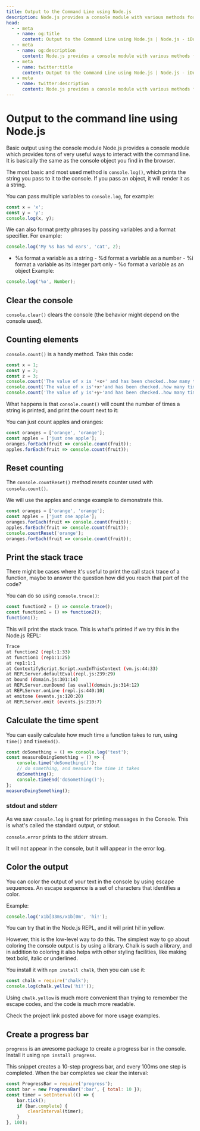 ```yaml
---
title: Output to the Command Line using Node.js
description: Node.js provides a console module with various methods for interacting with the command line, including logging, counting, timing, and more.
head:
  - - meta
    - name: og:title
      content: Output to the Command Line using Node.js | Node.js - iDoc.dev
  - - meta
    - name: og:description
      content: Node.js provides a console module with various methods for interacting with the command line, including logging, counting, timing, and more.
  - - meta
    - name: twitter:title
      content: Output to the Command Line using Node.js | Node.js - iDoc.dev
  - - meta
    - name: twitter:description
      content: Node.js provides a console module with various methods for interacting with the command line, including logging, counting, timing, and more.
---
```



# Output to the command line using Node.js

Basic output using the console module
Node.js provides a console module which provides tons of very useful ways to interact with the command line. It is basically the same as the console object you find in the browser.

The most basic and most used method is `console.log()`, which prints the string you pass to it to the console. If you pass an object, it will render it as a string.

You can pass multiple variables to `console.log`, for example:
```javascript
const x = 'x';
const y = 'y';
console.log(x, y);
```

We can also format pretty phrases by passing variables and a format specifier. For example:
```javascript
console.log('My %s has %d ears', 'cat', 2);
```

- %s format a variable as a string - %d format a variable as a number - %i format a variable as its integer part only - %o format a variable as an object
Example:
```javascript
console.log('%o', Number);
```
## Clear the console

`console.clear()` clears the console (the behavior might depend on the console used).

## Counting elements

`console.count()` is a handy method.
Take this code:
```javascript
const x = 1;
const y = 2;
const z = 3;
console.count('The value of x is '+x+' and has been checked..how many times?');
console.count('The value of x is'+x+'and has been checked..how many times?');
console.count('The value of y is'+y+'and has been checked..how many times?');
```

What happens is that `console.count()` will count the number of times a string is printed, and print the count next to it:

You can just count apples and oranges:

```javascript
const oranges = ['orange', 'orange'];
const apples = ['just one apple'];
oranges.forEach(fruit => console.count(fruit));
apples.forEach(fruit => console.count(fruit));
```

## Reset counting

The `console.countReset()` method resets counter used with `console.count()`.

We will use the apples and orange example to demonstrate this.

```javascript
const oranges = ['orange', 'orange'];
const apples = ['just one apple'];
oranges.forEach(fruit => console.count(fruit));
apples.forEach(fruit => console.count(fruit));
console.countReset('orange');
oranges.forEach(fruit => console.count(fruit));
```

## Print the stack trace

There might be cases where it's useful to print the call stack trace of a function, maybe to answer the question how did you reach that part of the code?

You can do so using `console.trace()`:

```javascript
const function2 = () => console.trace();
const function1 = () => function2();
function1();
```

This will print the stack trace. This is what's printed if we try this in the Node.js REPL:

```bash
Trace
at function2 (repl:1:33)
at function1 (rep1:1:25)
at rep1:1:1
at ContextifyScript.Script.xunInThisContext (vm.js:44:33)
at REPLServer.defaultEval(repl.js:239:29)
at bound (domain.js:301:14)
at REPLServer.xunBound [as eval](domain.js:314:12)
at REPLServer.onLine (repl.js:440:10)
at emitone (events.js:120:20)
at REPLServer.emit (events.js:210:7)
```

## Calculate the time spent

You can easily calculate how much time a function takes to run, using `time()` and `timeEnd()`.

```javascript
const doSomething = () => console.log('test');
const measureDoingSomething = () => {
    console.time('doSomething()');
    // do something, and measure the time it takes
    doSomething();
    console.timeEnd('doSomething()');
};
measureDoingSomething();
```

### stdout and stderr

As we saw `console.log` is great for printing messages in the Console. This is what's called the standard output, or stdout.

`console.error` prints to the stderr stream. 

It will not appear in the console, but it will appear in the error log.

## Color the output

You can color the output of your text in the console by using escape sequences. An escape sequence is a set of characters that identifies a color.

Example:

```javascript
console.log('x1b[33ms/x1b[0m', 'hi!');
```

You can try that in the Node.js REPL, and it will print hi! in yellow.

However, this is the low-level way to do this. The simplest way to go about coloring the console output is by using a library. Chalk is such a library, and in addition to coloring it also helps with other styling facilities, like making text bold, italic or underlined.

You install it with `npm install chalk`, then you can use it:

```javascript
const chalk = require('chalk');
console.log(chalk.yellow('hi!'));
```

Using `chalk.yellow` is much more convenient than trying to remember the escape codes, and the code is much more readable.

Check the project link posted above for more usage examples.

## Create a progress bar

`progress` is an awesome package to create a progress bar in the console. Install it using `npm install progress`.

This snippet creates a 10-step progress bar, and every 100ms one step is completed. When the bar completes we clear the interval:

```javascript
const ProgressBar = require('progress');
const bar = new ProgressBar(':bar', { total: 10 });
const timer = setInterval(() => {
    bar.tick();
    if (bar.complete) {
        clearInterval(timer);
    }
}, 100);
```